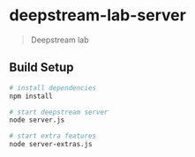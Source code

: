 # deepstream-lab-server

> Deepstream lab

## Build Setup

``` bash
# install dependencies
npm install

# start deepstream server
node server.js

# start extra features
node server-extras.js